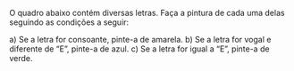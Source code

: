 


O quadro abaixo contém diversas letras. Faça a pintura de cada uma delas seguindo as condições a seguir:

a) Se a letra for consoante, pinte-a de amarela.
b) Se a letra for vogal e diferente de “E”, pinte-a de azul.
c) Se a letra for igual a “E”, pinte-a de verde.


